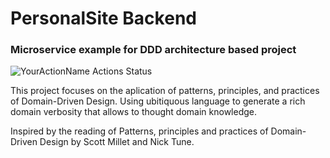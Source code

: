 # PersonalSite Backend
### Microservice example for DDD architecture based project

![YourActionName Actions Status](https://github.com/pablocom/PersonalSite.Backend/workflows/.NET%20Core/badge.svg?branch=master)

This project focuses on the aplication of patterns, principles, and practices of Domain-Driven Design. Using ubitiquous language to generate a rich domain verbosity that allows to thought domain knowledge.

Inspired by the reading of Patterns, principles and practices of Domain-Driven Design by Scott Millet and Nick Tune.
